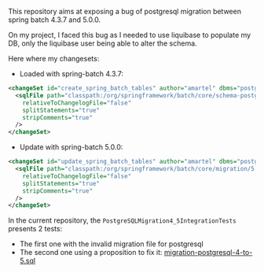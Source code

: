 This repository aims at exposing a bug of postgresql migration between spring batch 4.3.7 and 5.0.0.

On my project, I faced this bug as I needed to use liquibase to populate my DB, only the liquibase user being able to alter the schema.

Here where my changesets:

- Loaded with spring-batch 4.3.7:
```xml
<changeSet id="create_spring_batch_tables" author="amartel" dbms="postgresql">
  <sqlFile path="classpath:/org/springframework/batch/core/schema-postgresql.sql"
    relativeToChangelogFile="false"
    splitStatements="true"
    stripComments="true"
  />
</changeSet> 
```

- Update with spring-batch 5.0.0:
```xml
<changeSet id="update_spring_batch_tables" author="amartel" dbms="postgresql">
  <sqlFile path="classpath:/org/springframework/batch/core/migration/5.0/migration-postgresql.sql"
    relativeToChangelogFile="false"
    splitStatements="true"
    stripComments="true"
  />
</changeSet>
```

In the current repository, the `PostgreSQLMigration4_5IntegrationTests` presents 2 tests:
- The first one with the invalid migration file for postgresql
- The second one using a proposition to fix it: [migration-postgresql-4-to-5.sql](src%2Ftest%2Fresources%2Fmigration-postgresql-4-to-5.sql)
